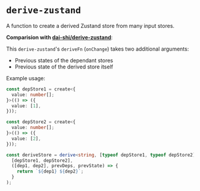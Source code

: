 # `derive-zustand`

A function to create a derived Zustand store from many input stores.

**Comparision with [dai-shi/derive-zustand](https://github.com/dai-shi/derive-zustand)**:

This `derive-zustand`'s `deriveFn` (`onChange`) takes two additional arguments:
- Previous states of the dependant stores
- Previous state of the derived store itself

Example usage:

```typescript
const depStore1 = create<{
  value: number[];
}>(() => ({
  value: [1],
}));

const depStore2 = create<{
  value: number[];
}>(() => ({
  value: [2],
}));

const deriveStore = derive<string, [typeof depStore1, typeof depStore2]>(
  [depStore1, depStore2],
  ([dep1, dep2], prevDeps, prevState) => {
    return `${dep1} ${dep2}`;
  }
);
```
